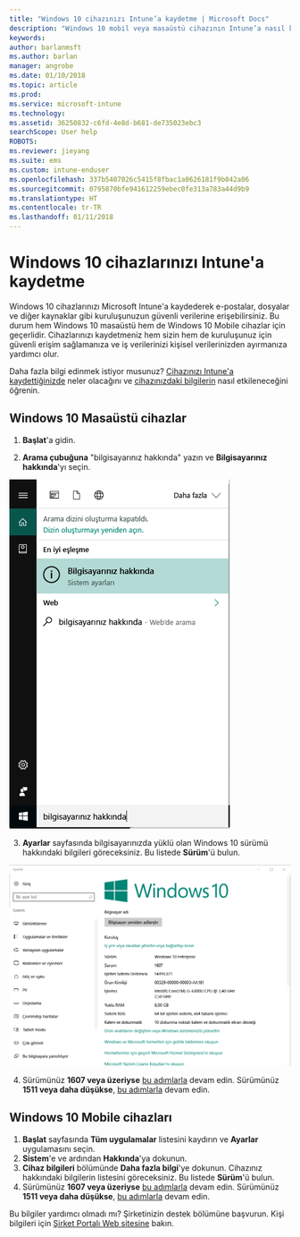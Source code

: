 ```yaml
---
title: "Windows 10 cihazınızı Intune’a kaydetme | Microsoft Docs"
description: "Windows 10 mobil veya masaüstü cihazının Intune’a nasıl kaydedildiği açıklanır."
keywords: 
author: barlanmsft
ms.author: barlan
manager: angrobe
ms.date: 01/10/2018
ms.topic: article
ms.prod: 
ms.service: microsoft-intune
ms.technology: 
ms.assetid: 36250832-c6fd-4e8d-b681-de735023ebc3
searchScope: User help
ROBOTS: 
ms.reviewer: jieyang
ms.suite: ems
ms.custom: intune-enduser
ms.openlocfilehash: 337b5407026c5415f8fbac1a0626181f9b042a06
ms.sourcegitcommit: 0795870bfe941612259ebec0fe313a783a44d9b9
ms.translationtype: HT
ms.contentlocale: tr-TR
ms.lasthandoff: 01/11/2018
---
```

# <a name="enroll-your-windows-10-devices-in-intune"></a>Windows 10 cihazlarınızı Intune'a kaydetme

Windows 10 cihazlarınızı Microsoft Intune'a kaydederek e-postalar, dosyalar ve diğer kaynaklar gibi kuruluşunuzun güvenli verilerine erişebilirsiniz. Bu durum hem Windows 10 masaüstü hem de Windows 10 Mobile cihazlar için geçerlidir. Cihazlarınızı kaydetmeniz hem sizin hem de kuruluşunuz için güvenli erişim sağlamanıza ve iş verilerinizi kişisel verilerinizden ayırmanıza yardımcı olur.

Daha fazla bilgi edinmek istiyor musunuz? [Cihazınızı Intune'a kaydettiğinizde](what-happens-if-you-install-the-company-portal-app-and-enroll-your-device-in-intune-windows.md) neler olacağını ve [cihazınızdaki bilgilerin](what-info-can-your-company-see-when-you-enroll-your-device-in-intune.md) nasıl etkileneceğini öğrenin.

## <a name="windows-10-desktop-devices"></a>Windows 10 Masaüstü cihazlar

1. **Başlat**'a gidin.

2. __Arama çubuğuna__ "bilgisayarınız hakkında" yazın ve __Bilgisayarınız hakkında__'yı seçin.

 ![bilgisayarınız hakkında araması için arama ayarları](media/searching_for_about_your_pc.png)

3.  __Ayarlar__ sayfasında bilgisayarınızda yüklü olan Windows 10 sürümü hakkındaki bilgileri göreceksiniz. Bu listede __Sürüm__'ü bulun.

 ![Windows 10 Masaüstü Bilgisayarınız Hakkında](media/settings_about_pc.png)

4.  Sürümünüz __1607 veya üzeriyse__ [bu adımlarla](enroll-your-w10-device-access-work-or-school.md) devam edin. Sürümünüz __1511 veya daha düşükse__, [bu adımlarla](enroll-your-w10-device-your-account.md) devam edin.

## <a name="windows-10-mobile-devices"></a>Windows 10 Mobile cihazları        

1.  __Başlat__ sayfasında __Tüm uygulamalar__ listesini kaydırın ve __Ayarlar__ uygulamasını seçin.        
2.  __Sistem__'e ve ardından __Hakkında__'ya dokunun.       
3.  __Cihaz bilgileri__ bölümünde __Daha fazla bilgi__'ye dokunun. Cihazınız hakkındaki bilgilerin listesini göreceksiniz. Bu listede __Sürüm__'ü bulun.        
4.  Sürümünüz __1607 veya üzeriyse__ [bu adımlarla](enroll-your-w10-device-access-work-or-school.md) devam edin. Sürümünüz __1511 veya daha düşükse__, [bu adımlarla](enroll-your-w10-device-your-account.md) devam edin.

Bu bilgiler yardımcı olmadı mı? Şirketinizin destek bölümüne başvurun. Kişi bilgileri için [Şirket Portalı Web sitesine](https://portal.manage.microsoft.com#HelpDeskDialog) bakın.
